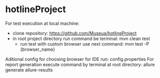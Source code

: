 # hotlineProject
For test execution at local machine:
- clone repository: https://github.com/Museua/hotlineProject
- in root project directory run command be terminal: mvn clean test
    - run test with custom browser use next command: mvn test -P {browser_name}

Aditional config for choosing browser for IDE run: config.properties
For report generation execute command by terminal at root directory: allure generate allure-results